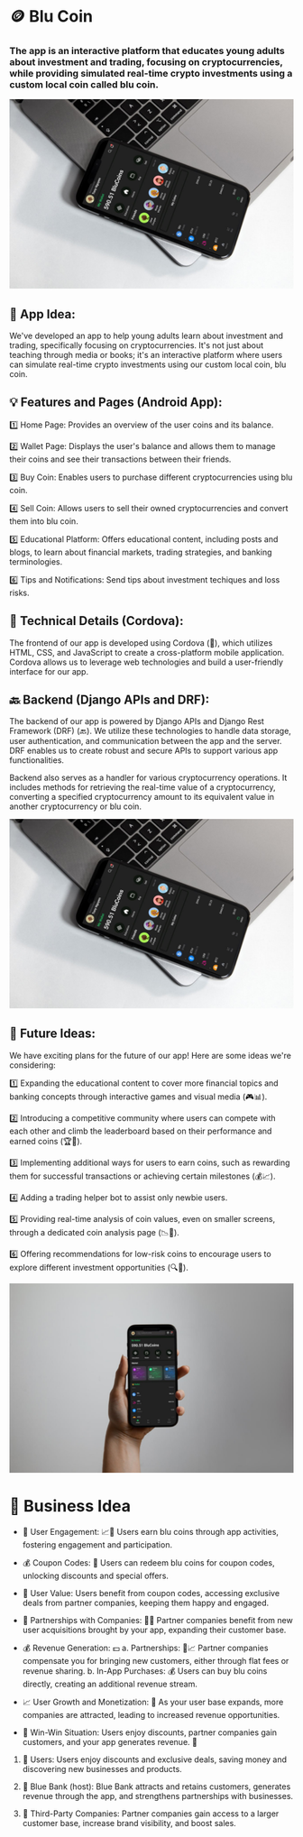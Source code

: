 # 🪙 Blu Coin

### The app is an interactive platform that educates young adults about investment and trading, focusing on cryptocurrencies, while providing simulated real-time crypto investments using a custom local coin called blu coin.



![](https://github.com/Revisto/wafer-app/blob/master/img/mk.jpg?raw=true)

## 📱 App Idea:
We've developed an app to help young adults learn about investment and trading, specifically focusing on cryptocurrencies. It's not just about teaching through media or books; it's an interactive platform where users can simulate real-time crypto investments using our custom local coin, blu coin.

## 💡 Features and Pages (Android App):
1️⃣ Home Page: Provides an overview of the user coins and its balance.

2️⃣ Wallet Page: Displays the user's balance and allows them to manage their coins and see their transactions between their friends.

3️⃣ Buy Coin: Enables users to purchase different cryptocurrencies using blu coin.

4️⃣ Sell Coin: Allows users to sell their owned cryptocurrencies and convert them into blu coin.

5️⃣ Educational Platform: Offers educational content, including posts and blogs, to learn about financial markets, trading strategies, and banking terminologies.

6️⃣ Tips and Notifications: Send tips about investment techiques and loss risks.

## 🔧 Technical Details (Cordova):
The frontend of our app is developed using Cordova (🔌), which utilizes HTML, CSS, and JavaScript to create a cross-platform mobile application. Cordova allows us to leverage web technologies and build a user-friendly interface for our app.

## 🔙 Backend (Django APIs and DRF):
The backend of our app is powered by Django APIs and Django Rest Framework (DRF) (🔙). We utilize these technologies to handle data storage, user authentication, and communication between the app and the server. DRF enables us to create robust and secure APIs to support various app functionalities.

Backend also serves as a handler for various cryptocurrency operations. It includes methods for retrieving the real-time value of a cryptocurrency, converting a specified cryptocurrency amount to its equivalent value in another cryptocurrency or blu coin.


![](https://github.com/Revisto/wafer-app/blob/master/img/mk.jpg?raw=true)


## 🚀 Future Ideas:
We have exciting plans for the future of our app! Here are some ideas we're considering:

1️⃣ Expanding the educational content to cover more financial topics and banking concepts through interactive games and visual media (🎮📊).

2️⃣ Introducing a competitive community where users can compete with each other and climb the leaderboard based on their performance and earned coins (🏆🤝).

3️⃣ Implementing additional ways for users to earn coins, such as rewarding them for successful transactions or achieving certain milestones (💰📈).

4️⃣ Adding a trading helper bot to assist only newbie users.

5️⃣ Providing real-time analysis of coin values, even on smaller screens, through a dedicated coin analysis page (📉📱).

6️⃣ Offering recommendations for low-risk coins to encourage users to explore different investment opportunities (🔍💼).


![](https://github.com/Revisto/wafer-app/blob/master/img/mk2.jpg?raw=true)

# 🤝 Business Idea

- 💼 User Engagement: 📈💙 Users earn blu coins through app activities, fostering engagement and participation.

- 💰 Coupon Codes: 💸 Users can redeem blu coins for coupon codes, unlocking discounts and special offers.

- 👥 User Value: Users benefit from coupon codes, accessing exclusive deals from partner companies, keeping them happy and engaged.

- 🤝 Partnerships with Companies: 🏢🤝 Partner companies benefit from new user acquisitions brought by your app, expanding their customer base.

- 💰 Revenue Generation: 💵
a. Partnerships: 💼📈 Partner companies compensate you for bringing new customers, either through flat fees or revenue sharing.
b. In-App Purchases: 💰 Users can buy blu coins directly, creating an additional revenue stream.

- 📈 User Growth and Monetization: 🚀 As your user base expands, more companies are attracted, leading to increased revenue opportunities.

- 🎉 Win-Win Situation: Users enjoy discounts, partner companies gain customers, and your app generates revenue. 🙌

1. 🎉 Users: Users enjoy discounts and exclusive deals, saving money and discovering new businesses and products.

2. 🎉 Blue Bank (host): Blue Bank attracts and retains customers, generates revenue through the app, and strengthens partnerships with businesses.

3. 🎉 Third-Party Companies: Partner companies gain access to a larger customer base, increase brand visibility, and boost sales.
